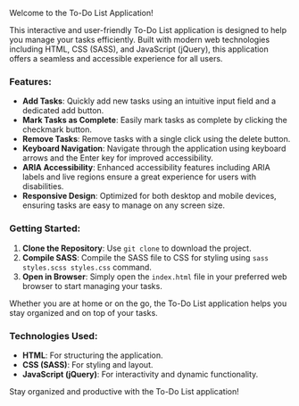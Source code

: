 Welcome to the To-Do List Application!

This interactive and user-friendly To-Do List application is designed to help you manage your tasks efficiently. Built with modern web technologies including HTML, CSS (SASS), and JavaScript (jQuery), this application offers a seamless and accessible experience for all users.

### Features:

-   **Add Tasks**: Quickly add new tasks using an intuitive input field and a dedicated add button.
-   **Mark Tasks as Complete**: Easily mark tasks as complete by clicking the checkmark button.
-   **Remove Tasks**: Remove tasks with a single click using the delete button.
-   **Keyboard Navigation**: Navigate through the application using keyboard arrows and the Enter key for improved accessibility.
-   **ARIA Accessibility**: Enhanced accessibility features including ARIA labels and live regions ensure a great experience for users with disabilities.
-   **Responsive Design**: Optimized for both desktop and mobile devices, ensuring tasks are easy to manage on any screen size.

### Getting Started:

1. **Clone the Repository**: Use `git clone` to download the project.
2. **Compile SASS**: Compile the SASS file to CSS for styling using `sass styles.scss styles.css` command.
3. **Open in Browser**: Simply open the `index.html` file in your preferred web browser to start managing your tasks.

Whether you are at home or on the go, the To-Do List application helps you stay organized and on top of your tasks.

### Technologies Used:

-   **HTML**: For structuring the application.
-   **CSS (SASS)**: For styling and layout.
-   **JavaScript (jQuery)**: For interactivity and dynamic functionality.

Stay organized and productive with the To-Do List application!
